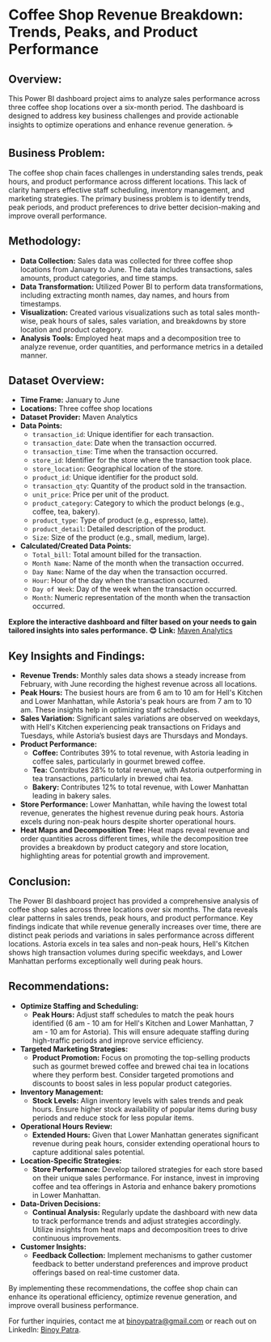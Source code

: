 # Coffee Shop Revenue Breakdown: Trends, Peaks, and Product Performance

## Overview:
This Power BI dashboard project aims to analyze sales performance across three coffee shop locations over a six-month period. The dashboard is designed to address key business challenges and provide actionable insights to optimize operations and enhance revenue generation. ☕

## Business Problem:
The coffee shop chain faces challenges in understanding sales trends, peak hours, and product performance across different locations. This lack of clarity hampers effective staff scheduling, inventory management, and marketing strategies. The primary business problem is to identify trends, peak periods, and product preferences to drive better decision-making and improve overall performance.

## Methodology:
- **Data Collection:** Sales data was collected for three coffee shop locations from January to June. The data includes transactions, sales amounts, product categories, and time stamps.
- **Data Transformation:** Utilized Power BI to perform data transformations, including extracting month names, day names, and hours from timestamps.
- **Visualization:** Created various visualizations such as total sales month-wise, peak hours of sales, sales variation, and breakdowns by store location and product category.
- **Analysis Tools:** Employed heat maps and a decomposition tree to analyze revenue, order quantities, and performance metrics in a detailed manner.

## Dataset Overview:
- **Time Frame:** January to June
- **Locations:** Three coffee shop locations 
- **Dataset Provider:** Maven Analytics
- **Data Points:**
  - `transaction_id`: Unique identifier for each transaction.
  - `transaction_date`: Date when the transaction occurred.
  - `transaction_time`: Time when the transaction occurred.
  - `store_id`: Identifier for the store where the transaction took place.
  - `store_location`: Geographical location of the store.
  - `product_id`: Unique identifier for the product sold.
  - `transaction_qty`: Quantity of the product sold in the transaction.
  - `unit_price`: Price per unit of the product.
  - `product_category`: Category to which the product belongs (e.g., coffee, tea, bakery).
  - `product_type`: Type of product (e.g., espresso, latte).
  - `product_detail`: Detailed description of the product.
  - `Size`: Size of the product (e.g., small, medium, large).
- **Calculated/Created Data Points:**
  - `Total_bill`: Total amount billed for the transaction.
  - `Month Name`: Name of the month when the transaction occurred.
  - `Day Name`: Name of the day when the transaction occurred.
  - `Hour`: Hour of the day when the transaction occurred.
  - `Day of Week`: Day of the week when the transaction occurred.
  - `Month`: Numeric representation of the month when the transaction occurred.

**Explore the interactive dashboard and filter based on your needs to gain tailored insights into sales performance. 😊**
**Link:** [Maven Analytics](https://mavenanalytics.io/project/17801) 

## Key Insights and Findings:
- **Revenue Trends:** Monthly sales data shows a steady increase from February, with June recording the highest revenue across all locations.
- **Peak Hours:** The busiest hours are from 6 am to 10 am for Hell's Kitchen and Lower Manhattan, while Astoria's peak hours are from 7 am to 10 am. These insights help in optimizing staff schedules.
- **Sales Variation:** Significant sales variations are observed on weekdays, with Hell's Kitchen experiencing peak transactions on Fridays and Tuesdays, while Astoria’s busiest days are Thursdays and Mondays.
- **Product Performance:**
  - **Coffee:** Contributes 39% to total revenue, with Astoria leading in coffee sales, particularly in gourmet brewed coffee.
  - **Tea:** Contributes 28% to total revenue, with Astoria outperforming in tea transactions, particularly in brewed chai tea.
  - **Bakery:** Contributes 12% to total revenue, with Lower Manhattan leading in bakery sales.
- **Store Performance:** Lower Manhattan, while having the lowest total revenue, generates the highest revenue during peak hours. Astoria excels during non-peak hours despite shorter operational hours.
- **Heat Maps and Decomposition Tree:** Heat maps reveal revenue and order quantities across different times, while the decomposition tree provides a breakdown by product category and store location, highlighting areas for potential growth and improvement.

## Conclusion:
The Power BI dashboard project has provided a comprehensive analysis of coffee shop sales across three locations over six months. The data reveals clear patterns in sales trends, peak hours, and product performance. Key findings indicate that while revenue generally increases over time, there are distinct peak periods and variations in sales performance across different locations. Astoria excels in tea sales and non-peak hours, Hell's Kitchen shows high transaction volumes during specific weekdays, and Lower Manhattan performs exceptionally well during peak hours.

## Recommendations:
- **Optimize Staffing and Scheduling:**
  - **Peak Hours:** Adjust staff schedules to match the peak hours identified (6 am - 10 am for Hell's Kitchen and Lower Manhattan, 7 am - 10 am for Astoria). This will ensure adequate staffing during high-traffic periods and improve service efficiency.
- **Targeted Marketing Strategies:**
  - **Product Promotion:** Focus on promoting the top-selling products such as gourmet brewed coffee and brewed chai tea in locations where they perform best. Consider targeted promotions and discounts to boost sales in less popular product categories.
- **Inventory Management:**
  - **Stock Levels:** Align inventory levels with sales trends and peak hours. Ensure higher stock availability of popular items during busy periods and reduce stock for less popular items.
- **Operational Hours Review:**
  - **Extended Hours:** Given that Lower Manhattan generates significant revenue during peak hours, consider extending operational hours to capture additional sales potential.
- **Location-Specific Strategies:**
  - **Store Performance:** Develop tailored strategies for each store based on their unique sales performance. For instance, invest in improving coffee and tea offerings in Astoria and enhance bakery promotions in Lower Manhattan.
- **Data-Driven Decisions:**
  - **Continual Analysis:** Regularly update the dashboard with new data to track performance trends and adjust strategies accordingly. Utilize insights from heat maps and decomposition trees to drive continuous improvements.
- **Customer Insights:**
  - **Feedback Collection:** Implement mechanisms to gather customer feedback to better understand preferences and improve product offerings based on real-time customer data.

By implementing these recommendations, the coffee shop chain can enhance its operational efficiency, optimize revenue generation, and improve overall business performance.

For further inquiries, contact me at [binoypatra@gmail.com](mailto:binoypatra@gmail.com) or reach out on LinkedIn: [Binoy Patra](https://www.linkedin.com/in/binoy-patra-b9277b1b2).
